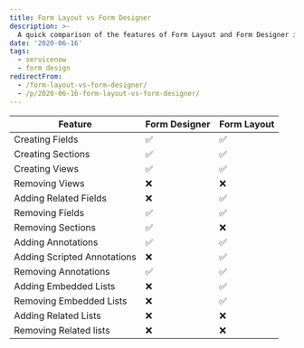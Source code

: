 ```yaml
---
title: Form Layout vs Form Designer
description: >-
  A quick comparison of the features of Form Layout and Form Designer in ServiceNow.
date: '2020-06-16'
tags: 
  - servicenow
  - form design
redirectFrom:
  - /form-layout-vs-form-designer/
  - /p/2020-06-16-form-layout-vs-form-designer/
---
```


<!--StartFragment-->

| Feature                     | Form Designer | Form Layout |
| --------------------------- | ------------- | ----------- |
| Creating Fields             | ✅             | ✅           |
| Creating Sections           | ✅             | ✅           |
| Creating Views              | ✅             | ✅           |
| Removing Views              | ❌             | ❌           |
| Adding Related Fields       | ❌             | ✅           |
| Removing Fields             | ✅             | ✅           |
| Removing Sections           | ✅             | ❌           |
| Adding Annotations          | ✅             | ✅           |
| Adding Scripted Annotations | ❌             | ✅           |
| Removing Annotations        | ✅             | ✅           |
| Adding Embedded Lists       | ❌             | ✅           |
| Removing Embedded Lists     | ❌             | ✅           |
| Adding Related Lists        | ❌             | ❌           |
| Removing Related lists      | ❌             | ❌           |

<!--EndFragment-->